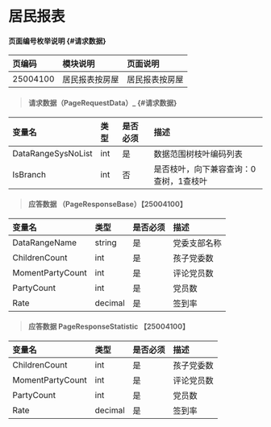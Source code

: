 # 居民报表

#### 页面编号枚举说明 {#请求数据}

| 页编码 | 模块说明 | 页面说明 |
| :--- | :--- | :--- |
| 25004100 | 居民报表按房屋| 居民报表按房屋 |




> #### 请求数据（PageRequestData）_ {#请求数据}

| 变量名 | 类型 | 是否必须 | 描述 |
| :--- | :--- | :--- | :--- |
| DataRangeSysNoList | int | 是 | 数据范围树枝叶编码列表 |
| IsBranch | int | 否 | 是否枝叶，向下兼容查询：0查树，1查枝叶 |




> #### 应答数据 （PageResponseBase）【25004100】

| 变量名 | 类型 | 是否必须 | 描述 |
| :--- | :--- | :--- | :--- |
| DataRangeName| string | 是 | 党委支部名称|
| ChildrenCount| int| 是 | 孩子党委数|
| MomentPartyCount| int| 是 | 评论党员数|
| PartyCount| int| 是 | 党员数|
| Rate| decimal| 是 | 签到率|


> #### 应答数据 PageResponseStatistic 【25004100】

| 变量名 | 类型 | 是否必须 | 描述 |
| :--- | :--- | :--- | :--- |
| ChildrenCount| int| 是 | 孩子党委数|
| MomentPartyCount| int| 是 | 评论党员数|
| PartyCount| int| 是 | 党员数|
| Rate| decimal| 是 | 签到率|














